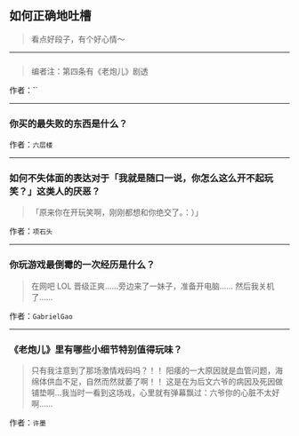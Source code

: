 ## 如何正确地吐槽

> 看点好段子，有个好心情～


 
---

### 

> 编者注：第四条有《老炮儿》剧透


作者：``

---

### 你买的最失败的东西是什么？

> 


作者：`六层楼`

---

### 如何不失体面的表达对于「我就是随口一说，你怎么这么开不起玩笑？」这类人的厌恶？

> 「原来你在开玩笑啊，刚刚都想和你绝交了。：）」


作者：`项石头`

---

### 你玩游戏最倒霉的一次经历是什么？

> 在网吧 LOL 晋级正爽……旁边来了一妹子，准备开电脑……
> 然后我关机了……


作者：`GabrielGao`

---

### 《老炮儿》里有哪些小细节特别值得玩味？

> 只有我注意到了那场激情戏码吗？！！
> 阳痿的一大原因就是血管问题，海绵体供血不足，自然而然就萎了啊！！
> 这是在为后文六爷的病因及死因做铺垫啊…我当时一看到这场戏，心里就有弹幕飘过：六爷你的心脏不太好啊……


作者：`许墨`